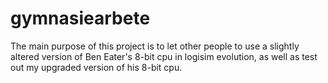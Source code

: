 # gymnasiearbete

The main purpose of this project is to let other people to use a slightly altered version of Ben Eater's 8-bit cpu in logisim evolution, as well as test out my upgraded version of his 8-bit cpu.
